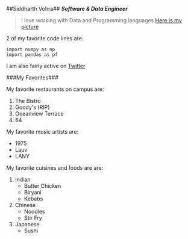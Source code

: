 ##Siddharth Vohra##
***Software & Data Engineer***
> I love working with Data and Programming languages
[Here is my picture](B6F18ACA-9A71-4BCD-A4D5-CDEAA24F5A48_1_201_a.jpeg)

2 of my favorite code lines are:
```
import numpy as np
import pandas as pf
```

I am also fairly active on [Twitter](https://www.twitter.com/siddvoh)

###My Favorites###

My favorite restaurants on campus are:
1. The Bistro
2. Goody's (RIP)
3. Oceanview Terrace
4. 64

My favorite music artists are:
* 1975
* Lauv
* LANY
  
My favorite cuisines and foods are are:
1. Indian
   - Butter Chicken
   - Biryani
   - Kebabs
2. Chinese
   - Noodles
   - Stir Fry
3. Japanese
   - Sushi